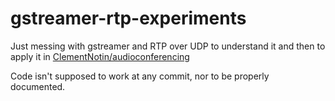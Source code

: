 gstreamer-rtp-experiments
=========================

Just messing with gstreamer and RTP over UDP to understand it and then to apply it in [ClementNotin/audioconferencing](https://github.com/ClementNotin/gstreamer-rtp-experiments)

Code isn't supposed to work at any commit, nor to be properly documented.
